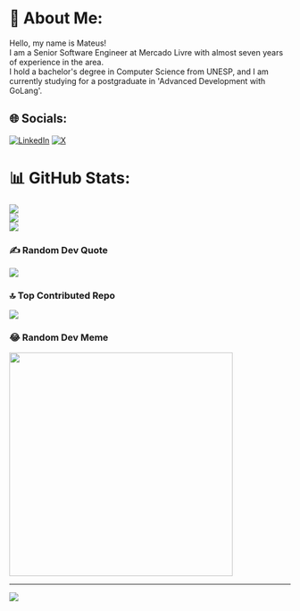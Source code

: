 # 💫 About Me:
Hello, my name is Mateus! <br>I am a Senior Software Engineer at Mercado Livre with almost seven years of experience in the area. <br>I hold a bachelor's degree in Computer Science from UNESP, and I am currently studying for a postgraduate in 'Advanced Development with GoLang'.


## 🌐 Socials:
[![LinkedIn](https://img.shields.io/badge/LinkedIn-%230077B5.svg?logo=linkedin&logoColor=white)](https://linkedin.com/in/mateusmatinato) [![X](https://img.shields.io/badge/X-black.svg?logo=X&logoColor=white)](https://x.com/matinatoo) 
# 📊 GitHub Stats:
![](https://github-readme-stats.vercel.app/api?username=mateusmatinato&theme=blueberry&hide_border=false&include_all_commits=true&count_private=false)<br/>
![](https://github-readme-streak-stats.herokuapp.com/?user=mateusmatinato&theme=blueberry&hide_border=false)<br/>
![](https://github-readme-stats.vercel.app/api/top-langs/?username=mateusmatinato&theme=blueberry&hide_border=false&include_all_commits=true&count_private=false&layout=compact&exclude_repo=comp2k16)

### ✍️ Random Dev Quote
![](https://quotes-github-readme.vercel.app/api?type=horizontal&theme=radical)

### 🔝 Top Contributed Repo
![](https://github-contributor-stats.vercel.app/api?username=mateusmatinato&limit=5&theme=radical&combine_all_yearly_contributions=true)

### 😂 Random Dev Meme
<img src='https://randommeme-five.vercel.app/' style="height: 400px;"/>

---
[![](https://visitcount.itsvg.in/api?id=mateusmatinato&icon=0&color=0)](https://visitcount.itsvg.in)

<!-- Proudly created with GPRM ( https://gprm.itsvg.in ) -->
